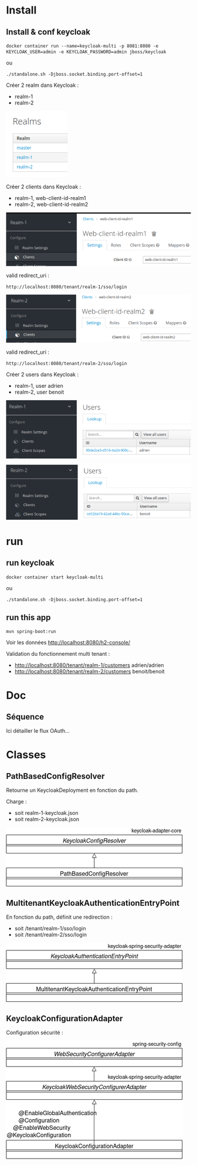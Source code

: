 # Install

## Install & conf keycloak
```
docker container run --name=keycloak-multi -p 8081:8080 -e KEYCLOAK_USER=admin -e KEYCLOAK_PASSWORD=admin jboss/keycloak
```
ou
```
./standalone.sh -Djboss.socket.binding.port-offset=1
```

Créer 2 realm dans Keycloak :
* realm-1
* realm-2

![realms](./doc/realms.png?raw=true)

Créer 2 clients dans Keycloak :
* realm-1, web-client-id-realm1
* realm-2, web-client-id-realm2

![client1](./doc/client1.png?raw=true)

valid redirect_uri :
```
http://localhost:8080/tenant/realm-1/sso/login
```

![client2](./doc/client2.png?raw=true)

valid redirect_uri :
```
http://localhost:8080/tenant/realm-2/sso/login
```

Créer 2 users dans Keycloak :
* realm-1, user adrien
* realm-2, user benoit

![adrien](./doc/adrien.png?raw=true)

![benoit](./doc/benoit.png?raw=true)

# run

## run keycloak
```
docker container start keycloak-multi
```
ou
```
./standalone.sh -Djboss.socket.binding.port-offset=1
```

## run this app
```
mvn spring-boot:run
```
Voir les données
[http://localhost:8080/h2-console/](http://localhost:8080/h2-console/)

Validation du fonctionnement multi tenant :
* [http://localhost:8080/tenant/realm-1/customers](http://localhost:8080/tenant/realm-1/customers)
adrien/adrien
* [http://localhost:8080/tenant/realm-2/customers](http://localhost:8080/tenant/realm-2/customers)
benoit/benoit

# Doc

## Séquence

Ici détailler le flux OAuth...

# Classes

## PathBasedConfigResolver

Retourne un KeycloakDeployment en fonction du path.

Charge :
* soit realm-1-keycloak.json
* soit realm-2-keycloak.json

![PathBasedConfigResolver](./doc/keycloak_1.png?raw=true)

## MultitenantKeycloakAuthenticationEntryPoint

En fonction du path, définit une redirection :
* soit /tenant/realm-1/sso/login
* soit /tenant/realm-2/sso/login

![MultitenantKeycloakAuthenticationEntryPoint](./doc/keycloak_2.png?raw=true)

## KeycloakConfigurationAdapter

Configuration sécurité :

![KeycloakConfigurationAdapter](./doc/keycloak_3.png?raw=true)

